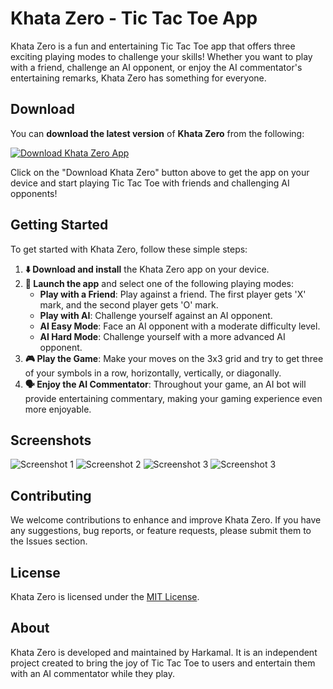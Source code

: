# Khata Zero - Tic Tac Toe App

Khata Zero is a fun and entertaining Tic Tac Toe app that offers three exciting playing modes to challenge your skills! Whether you want to play with a friend, challenge an AI opponent, or enjoy the AI commentator's entertaining remarks, Khata Zero has something for everyone.

## Download

You can **download the latest version** of **Khata Zero** from the following:

[![Download Khata Zero App](https://img.shields.io/badge/Download-Khata%20Zero%20App-cyan?style=for-the-badge)](https://github.com/Harkamal1/Khata-Zero/raw/main/Khata%20Zero.apk)

Click on the "Download Khata Zero" button above to get the app on your device and start playing Tic Tac Toe with friends and challenging AI opponents!

## Getting Started

To get started with Khata Zero, follow these simple steps:

1. **⬇️ Download and install** the Khata Zero app on your device.
2. **🚀 Launch the app** and select one of the following playing modes:
   - **Play with a Friend**: Play against a friend. The first player gets 'X' mark, and the second player gets 'O' mark.
   - **Play with AI**: Challenge yourself against an AI opponent.
   - **AI Easy Mode**: Face an AI opponent with a moderate difficulty level.
   - **AI Hard Mode**: Challenge yourself with a more advanced AI opponent.
3. **🎮 Play the Game**: Make your moves on the 3x3 grid and try to get three of your symbols in a row, horizontally, vertically, or diagonally.
4. **🗣️ Enjoy the AI Commentator**: Throughout your game, an AI bot will provide entertaining commentary, making your gaming experience even more enjoyable.

## Screenshots

![Screenshot 1](https://github.com/Harkamal1/Khata-Zero/blob/screenshots/image1.jpg)
![Screenshot 2](https://github.com/Harkamal1/Khata-Zero/blob/screenshots/image2.jpg)
![Screenshot 3](https://github.com/Harkamal1/Khata-Zero/blob/screenshots/image3.jpg)
![Screenshot 3](https://github.com/Harkamal1/Khata-Zero/blob/screenshots/image4.jpg)

## Contributing

We welcome contributions to enhance and improve Khata Zero. If you have any suggestions, bug reports, or feature requests, please submit them to the Issues section.

## License

Khata Zero is licensed under the [MIT License](link_to_license).

## About

Khata Zero is developed and maintained by Harkamal. It is an independent project created to bring the joy of Tic Tac Toe to users and entertain them with an AI commentator while they play.
